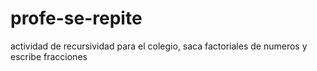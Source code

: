 # profe-se-repite

actividad de recursividad para el colegio, saca factoriales de numeros y escribe fracciones
